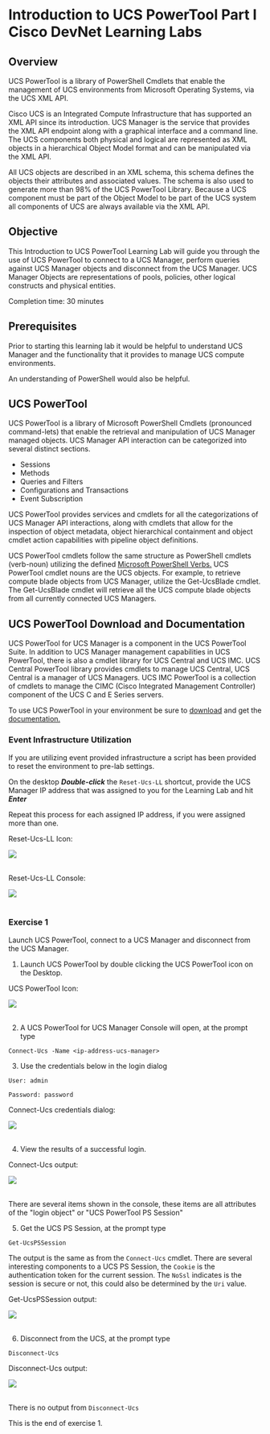 # Introduction to UCS PowerTool Part I Cisco DevNet Learning Labs

## Overview
UCS PowerTool is a library of PowerShell Cmdlets that enable the management of UCS environments from Microsoft Operating Systems, via the UCS XML API.

Cisco UCS is an Integrated Compute Infrastructure that has supported an XML API since its introduction. UCS Manager is the service that provides the XML API endpoint along with a graphical interface and a command line.  The UCS components both physical and logical are represented as XML objects in a hierarchical Object Model format and can be manipulated via the XML API.

All UCS objects are described in an XML schema, this schema defines the objects their attributes and associated values. The schema is also used to generate more than 98% of the UCS PowerTool Library. Because a UCS component must be part of the Object Model to be part of the UCS system all components of UCS are always available via the XML API.

## Objective
This Introduction to UCS PowerTool Learning Lab will guide you through the use of UCS PowerTool to connect to a UCS Manager, perform queries against UCS Manager objects and disconnect from the UCS Manager. UCS Manager Objects are representations of pools, policies, other logical constructs and physical entities.

Completion time: 30 minutes

## Prerequisites
Prior to starting this learning lab it would be helpful to understand UCS Manager and the functionality that it provides to manage UCS compute environments.

An understanding of PowerShell would also be helpful.

## UCS PowerTool
UCS PowerTool is a library of Microsoft PowerShell Cmdlets (pronounced command-lets) that enable the retrieval and manipulation of UCS Manager managed objects. UCS Manager API interaction can be categorized into several distinct sections.
* Sessions
* Methods
* Queries and Filters
* Configurations and Transactions
* Event Subscription

UCS PowerTool provides services and cmdlets for all the categorizations of UCS Manager API interactions, along with cmdlets that allow for the inspection of object metadata, object hierarchical containment and object cmdlet action capabilities with pipeline object definitions.

UCS PowerTool cmdlets follow the same structure as PowerShell cmdlets (verb-noun) utilizing the defined [Microsoft PowerShell Verbs.](https://msdn.microsoft.com/en-us/library/ms714428%28v=vs.85%29.aspx) UCS PowerTool cmdlet nouns are the UCS objects. For example, to retrieve compute blade objects from UCS Manager, utilize the Get-UcsBlade cmdlet.  The Get-UcsBlade cmdlet will retrieve all the UCS compute blade objects from all currently connected UCS Managers.

## UCS PowerTool Download and Documentation
UCS PowerTool for UCS Manager is a component in the UCS PowerTool Suite.  In addition to UCS Manager management capabilities in UCS PowerTool, there is also a cmdlet library for UCS Central and UCS IMC. UCS Central PowerTool library provides cmdlets to manage UCS Central, UCS Central is a manager of UCS Managers. UCS IMC PowerTool is a collection of cmdlets to manage the CIMC (Cisco Integrated Management Controller) component of the UCS C and E Series servers.

To use UCS PowerTool in your environment be sure to [download](https://software.cisco.com/download/release.html?mdfid=286305108&flowid=&softwareid=284574017&release=2.0.1&relind=AVAILABLE&rellifecycle=&reltype=latest) and get the [documentation.](http://www.cisco.com/c/en/us/td/docs/unified_computing/ucs/sw/msft_tools/powertools/ucs_powertool_book/UCSM_Pwrtool_UG_2x.html)

### Event Infrastructure Utilization

  If you are utilizing event provided infrastructure a script has been provided to reset the environment to pre-lab settings.

  On the desktop <strong>*Double-click*</strong> the `Reset-Ucs-LL` shortcut, provide the UCS Manager IP address that was assigned to you for the Learning Lab and hit <strong>*Enter*</strong>

  Repeat this process for each assigned IP address, if you were assigned more than one.

  Reset-Ucs-LL Icon:

  ![](/posts/files/ucsm-powertool-101/assets/images/ucsm-ll-reset-01.jpg)<br/><br/>

  Reset-Ucs-LL Console:

  ![](/posts/files/ucsm-powertool-101/assets/images/ucsm-ll-reset-02.jpg)<br/><br/>


### Exercise 1
Launch UCS PowerTool, connect to a UCS Manager and disconnect from the UCS Manager.

  1. Launch UCS PowerTool by double clicking the UCS PowerTool icon on the Desktop.

  UCS PowerTool Icon:

  ![](/posts/files/ucsm-powertool-101/assets/images/ucsm-powertool-101-01.jpg)<br/><br/>

  2. A UCS PowerTool for UCS Manager Console will open, at the prompt type

  `Connect-Ucs -Name <ip-address-ucs-manager>`

  3. Use the credentials below in the login dialog

    User: admin

    Password: password

  Connect-Ucs credentials dialog:

  ![](/posts/files/ucsm-powertool-101/assets/images/ucsm-powertool-101-02.jpg)<br/><br/>

  4. View the results of a successful login.

  Connect-Ucs output:

  ![](/posts/files/ucsm-powertool-101/assets/images/ucsm-powertool-101-03.jpg)<br/><br/>

  There are several items shown in the console, these items are all attributes of the "login object" or "UCS PowerTool PS Session"

  5. Get the UCS PS Session, at the prompt type

  `Get-UcsPSSession`

  The output is the same as from the `Connect-Ucs` cmdlet.  There are several interesting components to a UCS PS Session, the `Cookie` is the authentication token for the current session. The `NoSsl` indicates is the session is secure or not, this could also be determined by the `Uri` value.

  Get-UcsPSSession output:

  ![](/posts/files/ucsm-powertool-101/assets/images/ucsm-powertool-101-04.jpg)<br/><br/>

  6. Disconnect from the UCS, at the prompt type

  `Disconnect-Ucs`

  Disconnect-Ucs output:

  ![](/posts/files/ucsm-powertool-101/assets/images/ucsm-powertool-101-05.jpg)<br/><br/>

  There is no output from `Disconnect-Ucs`

This is the end of exercise 1.
